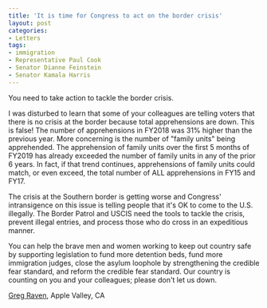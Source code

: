```yaml
---
title: 'It is time for Congress to act on the border crisis'
layout: post
categories:
- Letters
tags:
- immigration
- Representative Paul Cook
- Senator Dianne Feinstein
- Senator Kamala Harris
---
```


You need to take action to tackle the border crisis.

I was disturbed to learn that some of your colleagues are telling voters that there is no crisis at the border because total apprehensions are down. This is false! The number of apprehensions in FY2018 was 31% higher than the previous year. More concerning is the number of "family units" being apprehended. The apprehension of family units over the first 5 months of FY2019 has already exceeded the number of family units in any of the prior 6 years. In fact, if that trend continues, apprehensions of family units could match, or even exceed, the total number of ALL apprehensions in FY15 and FY17.

The crisis at the Southern border is getting worse and Congress' intransigence on this issue is telling people that it's OK to come to the U.S. illegally. The Border Patrol and USCIS need the tools to tackle the crisis, prevent illegal entries, and process those who do cross in an expeditious manner.

You can help the brave men and women working to keep out country safe by supporting legislation to fund more detention beds, fund more immigration judges, close the asylum loophole by strengthening the credible fear standard, and reform the credible fear standard. Our country is counting on you and your colleagues; please don't let us down.

[Greg Raven](https://www.gregraven.org/), Apple Valley, CA